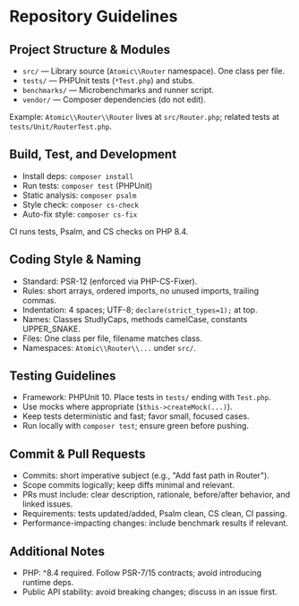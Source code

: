 # Repository Guidelines

## Project Structure & Modules
- `src/` — Library source (`Atomic\\Router` namespace). One class per file.
- `tests/` — PHPUnit tests (`*Test.php`) and stubs.
- `benchmarks/` — Microbenchmarks and runner script.
- `vendor/` — Composer dependencies (do not edit).

Example: `Atomic\\Router\\Router` lives at `src/Router.php`; related tests at `tests/Unit/RouterTest.php`.

## Build, Test, and Development
- Install deps: `composer install`
- Run tests: `composer test` (PHPUnit)
- Static analysis: `composer psalm`
- Style check: `composer cs-check`
- Auto-fix style: `composer cs-fix`

CI runs tests, Psalm, and CS checks on PHP 8.4.

## Coding Style & Naming
- Standard: PSR-12 (enforced via PHP-CS-Fixer).
- Rules: short arrays, ordered imports, no unused imports, trailing commas.
- Indentation: 4 spaces; UTF-8; `declare(strict_types=1);` at top.
- Names: Classes StudlyCaps, methods camelCase, constants UPPER_SNAKE.
- Files: One class per file, filename matches class.
- Namespaces: `Atomic\\Router\\...` under `src/`.

## Testing Guidelines
- Framework: PHPUnit 10. Place tests in `tests/` ending with `Test.php`.
- Use mocks where appropriate (`$this->createMock(...)`).
- Keep tests deterministic and fast; favor small, focused cases.
- Run locally with `composer test`; ensure green before pushing.

## Commit & Pull Requests
- Commits: short imperative subject (e.g., "Add fast path in Router").
- Scope commits logically; keep diffs minimal and relevant.
- PRs must include: clear description, rationale, before/after behavior, and linked issues.
- Requirements: tests updated/added, Psalm clean, CS clean, CI passing.
- Performance-impacting changes: include benchmark results if relevant.

## Additional Notes
- PHP: ^8.4 required. Follow PSR-7/15 contracts; avoid introducing runtime deps.
- Public API stability: avoid breaking changes; discuss in an issue first.
